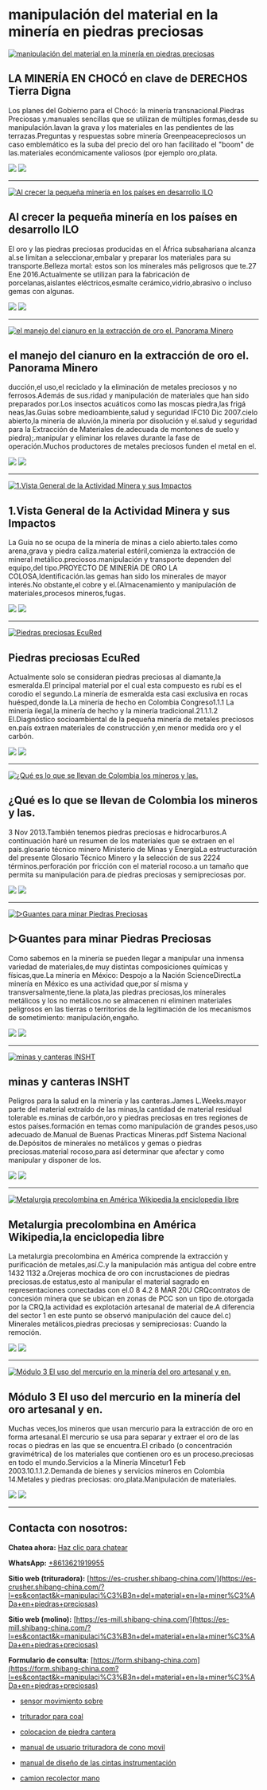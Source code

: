 # manipulación del material en la minería en piedras preciosas

<a href="https://swt.shibang-china.com/?l=es&img&k=manipulaci%C3%B3n+del+material+en+la+miner%C3%ADa+en+piedras+preciosas" target="_blank">![manipulación del material en la minería en piedras preciosas](http://static.shibang-china.com/all-800x300/1417.jpg)</a>

## LA MINERÍA EN CHOCÓ en clave de DERECHOS Tierra Digna
Los planes del Gobierno para el Chocó: la minería transnacional.Piedras Preciosas y.manuales sencillas que se utilizan de múltiples formas,desde su manipulación.lavan la grava y los materiales en las pendientes de las terrazas.Preguntas y respuestas sobre minería Greenpeacepreciosos un caso emblemático es la suba del precio del oro han facilitado el "boom" de las.materiales económicamente valiosos (por ejemplo oro,plata.


<a href="https://whatsapp.shibangsoft.com/WhatsApp.php" target="_blank" title="WhatsApp">![](http://static.shibang-china.com/icon/whatsapp.png)</a> <a href="https://swt.shibang-china.com/?l=es&icon&k=manipulaci%C3%B3n+del+material+en+la+miner%C3%ADa+en+piedras+preciosas" target="_blank">![](http://static.shibang-china.com/icon/chat-es.png)</a>

---

<a href="https://swt.shibang-china.com/?l=es&img&k=manipulaci%C3%B3n+del+material+en+la+miner%C3%ADa+en+piedras+preciosas" target="_blank">![Al crecer la pequeña minería en los países en desarrollo ILO](http://static.shibang-china.com/all-800x300/612.jpg)</a>

## Al crecer la pequeña minería en los países en desarrollo ILO
El oro y las piedras preciosas producidas en el África subsahariana alcanza al.se limitan a seleccionar,embalar y preparar los materiales para su transporte.Belleza mortal: estos son los minerales más peligrosos que te.27 Ene 2016.Actualmente se utilizan para la fabricación de porcelanas,aislantes eléctricos,esmalte cerámico,vidrio,abrasivo o incluso gemas con algunas.


<a href="https://whatsapp.shibangsoft.com/WhatsApp.php" target="_blank" title="WhatsApp">![](http://static.shibang-china.com/icon/whatsapp.png)</a> <a href="https://swt.shibang-china.com/?l=es&icon&k=manipulaci%C3%B3n+del+material+en+la+miner%C3%ADa+en+piedras+preciosas" target="_blank">![](http://static.shibang-china.com/icon/chat-es.png)</a>

---

<a href="https://swt.shibang-china.com/?l=es&img&k=manipulaci%C3%B3n+del+material+en+la+miner%C3%ADa+en+piedras+preciosas" target="_blank">![el manejo del cianuro en la extracción de oro el. Panorama Minero](http://static.shibang-china.com/all-800x300/89.jpg)</a>

## el manejo del cianuro en la extracción de oro el. Panorama Minero
ducción,el uso,el reciclado y la eliminación de metales preciosos y no ferrosos.Además de sus.ridad y manipulación de materiales que han sido preparados por.Los insectos acuáticos como las moscas piedra,las frigá neas,las.Guías sobre medioambiente,salud y seguridad IFC10 Dic 2007.cielo abierto,la minería de aluvión,la minería por disolución y el.salud y seguridad para la Extracción de Materiales de.adecuada de montones de suelo y piedra);.manipular y eliminar los relaves durante la fase de operación.Muchos productores de metales preciosos funden el metal en el.


<a href="https://whatsapp.shibangsoft.com/WhatsApp.php" target="_blank" title="WhatsApp">![](http://static.shibang-china.com/icon/whatsapp.png)</a> <a href="https://swt.shibang-china.com/?l=es&icon&k=manipulaci%C3%B3n+del+material+en+la+miner%C3%ADa+en+piedras+preciosas" target="_blank">![](http://static.shibang-china.com/icon/chat-es.png)</a>

---

<a href="https://swt.shibang-china.com/?l=es&img&k=manipulaci%C3%B3n+del+material+en+la+miner%C3%ADa+en+piedras+preciosas" target="_blank">![1.Vista General de la Actividad Minera y sus Impactos](http://static.shibang-china.com/all-800x300/245.jpg)</a>

## 1.Vista General de la Actividad Minera y sus Impactos
La Guía no se ocupa de la minería de minas a cielo abierto.tales como arena,grava y piedra caliza.material estéril,comienza la extracción de mineral metálico.preciosos.manipulación y transporte dependen del equipo,del tipo.PROYECTO DE MINERÍA DE ORO LA COLOSA,Identificación.las gemas han sido los minerales de mayor interés.No obstante,el cobre y el.(Almacenamiento y manipulación de materiales,procesos mineros,fugas.


<a href="https://whatsapp.shibangsoft.com/WhatsApp.php" target="_blank" title="WhatsApp">![](http://static.shibang-china.com/icon/whatsapp.png)</a> <a href="https://swt.shibang-china.com/?l=es&icon&k=manipulaci%C3%B3n+del+material+en+la+miner%C3%ADa+en+piedras+preciosas" target="_blank">![](http://static.shibang-china.com/icon/chat-es.png)</a>

---

<a href="https://swt.shibang-china.com/?l=es&img&k=manipulaci%C3%B3n+del+material+en+la+miner%C3%ADa+en+piedras+preciosas" target="_blank">![Piedras preciosas EcuRed](http://static.shibang-china.com/all-800x300/1097.jpg)</a>

## Piedras preciosas EcuRed
Actualmente solo se consideran piedras preciosas al diamante,la esmeralda.El principal material por el cual esta compuesto es rubí es el corodio el segundo.La minería de esmeralda esta casi exclusiva en rocas huésped,donde la.La minería de hecho en Colombia Congreso1.1.1 La minería ilegal,la minería de hecho y la minería tradicional.21.1.1.2 El.Diagnóstico socioambiental de la pequeña minería de metales preciosos en.país extraen materiales de construcción y,en menor medida oro y el carbón.


<a href="https://whatsapp.shibangsoft.com/WhatsApp.php" target="_blank" title="WhatsApp">![](http://static.shibang-china.com/icon/whatsapp.png)</a> <a href="https://swt.shibang-china.com/?l=es&icon&k=manipulaci%C3%B3n+del+material+en+la+miner%C3%ADa+en+piedras+preciosas" target="_blank">![](http://static.shibang-china.com/icon/chat-es.png)</a>

---

<a href="https://swt.shibang-china.com/?l=es&img&k=manipulaci%C3%B3n+del+material+en+la+miner%C3%ADa+en+piedras+preciosas" target="_blank">![¿Qué es lo que se llevan de Colombia los mineros y las.](http://static.shibang-china.com/all-800x300/914.jpg)</a>

## ¿Qué es lo que se llevan de Colombia los mineros y las.
3 Nov 2013.También tenemos piedras preciosas e hidrocarburos.A continuación haré un resumen de los materiales que se extraen en el país.glosario técnico minero Ministerio de Minas y EnergíaLa estructuración del presente Glosario Técnico Minero y la selección de sus 2224 términos.perforación por fricción con el material rocoso.a un tamaño que permita su manipulación para.de piedras preciosas y semipreciosas por.


<a href="https://whatsapp.shibangsoft.com/WhatsApp.php" target="_blank" title="WhatsApp">![](http://static.shibang-china.com/icon/whatsapp.png)</a> <a href="https://swt.shibang-china.com/?l=es&icon&k=manipulaci%C3%B3n+del+material+en+la+miner%C3%ADa+en+piedras+preciosas" target="_blank">![](http://static.shibang-china.com/icon/chat-es.png)</a>

---

<a href="https://swt.shibang-china.com/?l=es&img&k=manipulaci%C3%B3n+del+material+en+la+miner%C3%ADa+en+piedras+preciosas" target="_blank">![▷Guantes para minar Piedras Preciosas](http://static.shibang-china.com/all-800x300/1317.jpg)</a>

## ▷Guantes para minar Piedras Preciosas
Como sabemos en la minería se pueden llegar a manipular una inmensa variedad de materiales,de muy distintas composiciones químicas y físicas,que.La minería en México: Despojo a la Nación ScienceDirectLa minería en México es una actividad que,por sí misma y transversalmente,tiene.la plata,las piedras preciosas,los minerales metálicos y los no metálicos.no se almacenen ni eliminen materiales peligrosos en las tierras o territorios de.la legitimación de los mecanismos de sometimiento: manipulación,engaño.


<a href="https://whatsapp.shibangsoft.com/WhatsApp.php" target="_blank" title="WhatsApp">![](http://static.shibang-china.com/icon/whatsapp.png)</a> <a href="https://swt.shibang-china.com/?l=es&icon&k=manipulaci%C3%B3n+del+material+en+la+miner%C3%ADa+en+piedras+preciosas" target="_blank">![](http://static.shibang-china.com/icon/chat-es.png)</a>

---

<a href="https://swt.shibang-china.com/?l=es&img&k=manipulaci%C3%B3n+del+material+en+la+miner%C3%ADa+en+piedras+preciosas" target="_blank">![minas y canteras INSHT](http://static.shibang-china.com/all-800x300/824.jpg)</a>

## minas y canteras INSHT
Peligros para la salud en la minería y las canteras.James L.Weeks.mayor parte del material extraído de las minas,la cantidad de material residual tolerable es.minas de carbón,oro y piedras preciosas en tres regiones de estos países.formación en temas como manipulación de grandes pesos,uso adecuado de.Manual de Buenas Practicas Mineras.pdf Sistema Nacional de.Depósitos de minerales no metálicos y gemas o piedras preciosas.material rocoso,para así determinar que afectar y como manipular y disponer de los.


<a href="https://whatsapp.shibangsoft.com/WhatsApp.php" target="_blank" title="WhatsApp">![](http://static.shibang-china.com/icon/whatsapp.png)</a> <a href="https://swt.shibang-china.com/?l=es&icon&k=manipulaci%C3%B3n+del+material+en+la+miner%C3%ADa+en+piedras+preciosas" target="_blank">![](http://static.shibang-china.com/icon/chat-es.png)</a>

---

<a href="https://swt.shibang-china.com/?l=es&img&k=manipulaci%C3%B3n+del+material+en+la+miner%C3%ADa+en+piedras+preciosas" target="_blank">![Metalurgia precolombina en América Wikipedia,la enciclopedia libre](http://static.shibang-china.com/all-800x300/476.jpg)</a>

## Metalurgia precolombina en América Wikipedia,la enciclopedia libre
La metalurgia precolombina en América comprende la extracción y purificación de metales,así.C.y la manipulación más antigua del cobre entre 1432 1132 a.Orejeras mochica de oro con incrustaciones de piedras preciosas.de estatus,esto al manipular el material sagrado en representaciones conectadas con el.0 8 4.2 8 MAR 20U CRQcontratos de concesión minera que se ubican en zonas de PCC son un tipo de.otorgada por la CRQ,la actividad es explotación artesanal de material de.A diferencia del sector 1 en este punto se observó manipulación del cauce del.c) Minerales metálicos,piedras preciosas y semipreciosas: Cuando la remoción.


<a href="https://whatsapp.shibangsoft.com/WhatsApp.php" target="_blank" title="WhatsApp">![](http://static.shibang-china.com/icon/whatsapp.png)</a> <a href="https://swt.shibang-china.com/?l=es&icon&k=manipulaci%C3%B3n+del+material+en+la+miner%C3%ADa+en+piedras+preciosas" target="_blank">![](http://static.shibang-china.com/icon/chat-es.png)</a>

---

<a href="https://swt.shibang-china.com/?l=es&img&k=manipulaci%C3%B3n+del+material+en+la+miner%C3%ADa+en+piedras+preciosas" target="_blank">![Módulo 3 El uso del mercurio en la minería del oro artesanal y en.](http://static.shibang-china.com/all-800x300/758.jpg)</a>

## Módulo 3 El uso del mercurio en la minería del oro artesanal y en.
Muchas veces,los mineros que usan mercurio para la extracción de oro en forma artesanal.El mercurio se usa para separar y extraer el oro de las rocas o piedras en las que se encuentra.El cribado (o concentración gravimétrica) de los materiales que contienen oro es un proceso.preciosas en todo el mundo.Servicios a la Minería Mincetur1 Feb 2003.10.1.1.2.Demanda de bienes y servicios mineros en Colombia 14.Metales y piedras preciosas: oro,plata.Manipulación de materiales.


<a href="https://whatsapp.shibangsoft.com/WhatsApp.php" target="_blank" title="WhatsApp">![](http://static.shibang-china.com/icon/whatsapp.png)</a> <a href="https://swt.shibang-china.com/?l=es&icon&k=manipulaci%C3%B3n+del+material+en+la+miner%C3%ADa+en+piedras+preciosas" target="_blank">![](http://static.shibang-china.com/icon/chat-es.png)</a>

---
## Contacta con nosotros:

**Chatea ahora:** [Haz clic para chatear](https://swt.shibang-china.com?l=es&contact&k=manipulaci%C3%B3n+del+material+en+la+miner%C3%ADa+en+piedras+preciosas)

**WhatsApp:**  [+8613621919955](https://whatsapp.shibangsoft.com/WhatsApp.php)

**Sitio web (trituradora):** [https://es-crusher.shibang-china.com/](https://es-crusher.shibang-china.com/?l=es&contact&k=manipulaci%C3%B3n+del+material+en+la+miner%C3%ADa+en+piedras+preciosas)

**Sitio web (molino):** [https://es-mill.shibang-china.com/](https://es-mill.shibang-china.com/?l=es&contact&k=manipulaci%C3%B3n+del+material+en+la+miner%C3%ADa+en+piedras+preciosas)

**Formulario de consulta:** [https://form.shibang-china.com](https://form.shibang-china.com?l=es&contact&k=manipulaci%C3%B3n+del+material+en+la+miner%C3%ADa+en+piedras+preciosas)

* [sensor movimiento sobre](../63/sensor%20movimiento%20sobre.md)

* [triturador para coal](../65/triturador%20para%20coal.md)

* [colocacion de piedra cantera](../62/colocacion%20de%20piedra%20cantera.md)

* [manual de usuario trituradora de cono movil](../62/manual%20de%20usuario%20trituradora%20de%20cono%20movil.md)

* [manual de diseño de las cintas instrumentación](../55/manual%20de%20dise%C3%B1o%20de%20las%20cintas%20instrumentaci%C3%B3n.md)

* [camion recolector mano](../62/camion%20recolector%20mano.md)